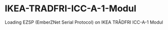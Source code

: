 # IKEA-TRADFRI-ICC-A-1-Modul
Loading EZSP (EmberZNet Serial Protocol) on IKEA TRÅDFRI ICC-A-1 Modul
